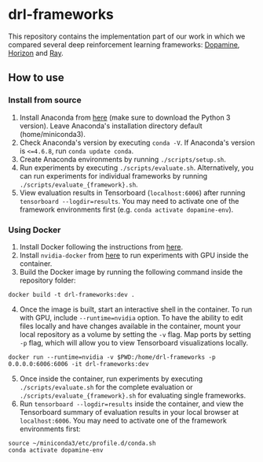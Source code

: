 # drl-frameworks
This repository contains the implementation part of our work in which we compared several deep reinforcement learning frameworks: [Dopamine][dopamine], [Horizon][horizon] and [Ray][ray].

## How to use

### Install from source
1. Install Anaconda from [here][miniconda] (make sure to download the Python 3 version). Leave Anaconda's installation directory default (home/miniconda3).
2. Check Anaconda's version by executing `conda -V`. If Anaconda's version is `<=4.6.8`, run `conda update conda`.
3. Create Anaconda environments by running `./scripts/setup.sh`.
4. Run experiments by executing `./scripts/evaluate.sh`. Alternatively, you can run experiments for individual frameworks by running `./scripts/evaluate_{framework}.sh`.
5. View evaluation results in Tensorboard (`localhost:6006`) after running `tensorboard --logdir=results`. You may need to activate one of the framework environments first (e.g. `conda activate dopamine-env`).

### Using Docker
1. Install Docker following the instructions from [here][docker].
2. Install `nvidia-docker` from [here][nvidia-docker] to run experiments with GPU inside the container.
3. Build the Docker image by running the following command inside the repository folder:
```
docker build -t drl-frameworks:dev .
```
4. Once the image is built, start an interactive shell in the container. To run with GPU, include `--runtime=nvidia` option. To have the ability to edit files locally and have changes available in the container, mount your local repository as a volume by setting the `-v` flag. Map ports by setting `-p` flag, which will allow you to view Tensorboard visualizations locally.
```
docker run --runtime=nvidia -v $PWD:/home/drl-frameworks -p 0.0.0.0:6006:6006 -it drl-frameworks:dev 
```
5. Once inside the container, run experiments by executing `./scripts/evaluate.sh` for the complete evaluation or `./scripts/evaluate_{framework}.sh` for evaluating single frameworks.
6. Run `tensorboard --logdir=results` inside the container, and view the Tensorboard summary of evaluation results in your local browser at `localhost:6006`. You may need to activate one of the framework environments first:
```
source ~/miniconda3/etc/profile.d/conda.sh
conda activate dopamine-env
```

[dopamine]: https://github.com/google/dopamine
[horizon]: https://github.com/facebookresearch/Horizon
[ray]: https://github.com/ray-project/ray
[miniconda]: https://docs.conda.io/en/latest/miniconda.html
[docker]: https://docs.docker.com/install/
[nvidia-docker]: https://github.com/NVIDIA/nvidia-docker
